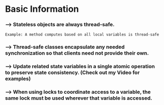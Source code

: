 # Basic Information


### --> Stateless objects are always thread-safe. 
    Example: A method computes based on all local variables is thread-safe
    
### --> Thread-safe classes encapsulate any needed synchronization so that clients need not provide their own.

### --> Update related state variables in a single atomic operation to preserve state consistency. (Check out my Video for examples)

### --> When using locks to coordinate access to a variable, the same lock must be used wherever that variable is accessed.
